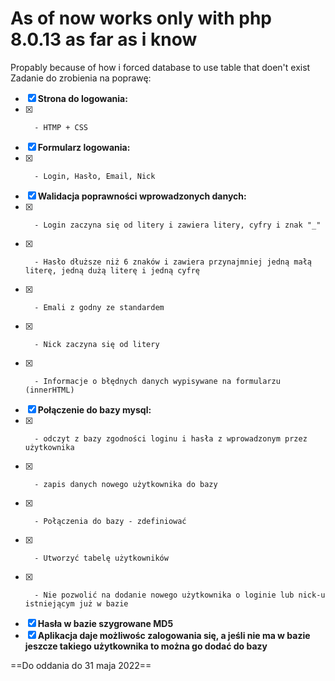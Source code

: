 # **As of now works only with php 8.0.13 as far as i know**
Propably because of how i forced database to use table that doen't exist
Zadanie do zrobienia na poprawę:

- [x]    **Strona do logowania:** 
- [x]       - HTMP + CSS
- [x]    **Formularz logowania:**
- [x]    	- Login, Hasło, Email, Nick
- [x]    **Walidacja poprawności wprowadzonych danych:** 
- [x]    	- Login zaczyna się od litery i zawiera litery, cyfry i znak "_"
- [x]    	- Hasło dłuższe niż 6 znaków i zawiera przynajmniej jedną małą literę, jedną dużą literę i jedną cyfrę
- [x]    	- Emali z godny ze standardem
- [x]    	- Nick zaczyna się od litery
- [x]    	- Informacje o błędnych danych wypisywane na formularzu (innerHTML)
- [x]    **Połączenie do bazy mysql:**
- [x]    	- odczyt z bazy zgodności loginu i hasła z wprowadzonym przez użytkownika
- [x]    	- zapis danych nowego użytkownika do bazy
- [x]    	- Połączenia do bazy - zdefiniować
- [x]    	- Utworzyć tabelę użytkowników
- [x]    	- Nie pozwolić na dodanie nowego użytkownika o loginie lub nick-u istniejącym już w bazie
- [x]    **Hasła w bazie szygrowane MD5**
- [x]    **Aplikacja daje możliwośc zalogowania się, a jeśli nie ma w bazie jeszcze takiego użytkownika to można go dodać do bazy**

==Do oddania do 31 maja 2022==